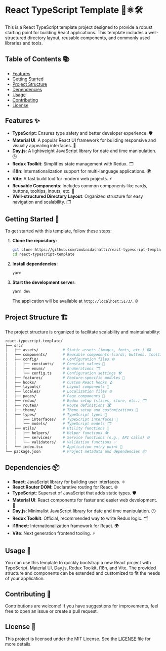 # React TypeScript Template 🎨⚛️🛠️

This is a React TypeScript template project designed to provide a robust starting point for building React applications. This template includes a well-structured directory layout, reusable components, and commonly used libraries and tools.

## Table of Contents 📚

- [Features](#features-✨)
- [Getting Started](#getting-started-🚀)
- [Project Structure](#project-structure-🏗️)
- [Dependencies](#dependencies-📦)
- [Usage](#usage-🔧)
- [Contributing](#contributing-🤝)
- [License](#license-📜)

## Features ✨

- **TypeScript**: Ensures type safety and better developer experience. 🛡️
- **Material UI**: A popular React UI framework for building responsive and visually appealing interfaces. 🎨
- **Day.js**: A lightweight JavaScript library for date and time manipulation. 🕒
- **Redux Toolkit**: Simplifies state management with Redux. 🗂️
- **i18n**: Internationalization support for multi-language applications. 🌍
- **Vite**: A fast build tool for modern web projects. ⚡
- **Reusable Components**: Includes common components like cards, buttons, tooltips, inputs, etc. 🧩
- **Well-structured Directory Layout**: Organized structure for easy navigation and scalability. 🗂️

## Getting Started 🚀

To get started with this template, follow these steps:

1. **Clone the repository:**

    ```bash
    git clone https://github.com/zoubaidachatti/react-typescript-template
    cd react-typescript-template
    ```

2. **Install dependencies:**

    ```bash
    yarn
    ```

3. **Start the development server:**

    ```bash
    yarn dev
    ```

    The application will be available at `http://localhost:5173/`. 🌐

## Project Structure 🏗️

The project structure is organized to facilitate scalability and maintainability:
 ```bash
react-typescript-template/
├── src/
│   ├── assets/           # Static assets (images, fonts, etc.) 🖼️
│   ├── components/       # Reusable components (cards, buttons, tooltips, inputs, etc.) 🧩
│   ├── config/           # Configuration files ⚙️
│   │   ├── constants/    # Constant values 🔢
│   │   ├── enums/        # Enumerations 🗂️
│   │   └── config.ts     # Configuration settings 🛠️
│   ├── features/         # Feature-specific modules 🌟
│   ├── hooks/            # Custom React hooks 🪝
│   ├── layouts/          # Layout components 📐
│   ├── locales/          # Localization files 🌐
│   ├── pages/            # Page components 📄
│   ├── redux/            # Redux setup (slices, store, etc.) 🗂️
│   ├── routes/           # Route definitions 🛣️
│   ├── theme/            # Theme setup and customizations 🎨
│   ├── types/            # TypeScript types 📝
│   │   ├── interfaces/   # TypeScript interfaces 🧩
│   │   └── models/       # TypeScript models 🗂️
│   ├── utils/            # Utility functions 🔧
│   │   ├── helpers/      # Helper functions 🛠️
│   │   ├── services/     # Service functions (e.g., API calls) 🌐
│   │   └── validators/   # Validation functions ✅
│   └── index.tsx         # Application entry point 🚀
└── package.json          # Project metadata and dependencies 📦
```

## Dependencies 📦

- **React**: JavaScript library for building user interfaces. ⚛️
- **React Router DOM**: Declarative routing for React. 🌐
- **TypeScript**: Superset of JavaScript that adds static types. 🛡️
- **Material UI**: React components for faster and easier web development. 🎨
- **Day.js**: Minimalist JavaScript library for date and time manipulation. 🕒
- **Redux Toolkit**: Official, recommended way to write Redux logic. 🗂️
- **i18next**: Internationalization framework for React. 🌍
- **Vite**: Next generation frontend tooling. ⚡

## Usage 🔧

You can use this template to quickly bootstrap a new React project with TypeScript, Material UI, Day.js, Redux Toolkit, i18n, and Vite. The provided structure and components can be extended and customized to fit the needs of your application.

## Contributing 🤝

Contributions are welcome! If you have suggestions for improvements, feel free to open an issue or create a pull request.

## License 📜

This project is licensed under the MIT License. See the [LICENSE](LICENSE) file for more details.
